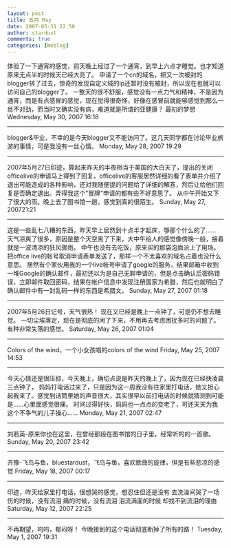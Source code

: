 ```yaml
---
layout: post
title: 五月 May
date: 2007-05-31 22:50
author: stardust
comments: true
categories: [Weblog]
---
```

体验了一下通宵的感觉，前天晚上经过了一个通宵，到早上六点才睡觉。也才知道原来无点半的时候天已经大亮了。 申请了一个cn的域名，把又一次被封的blogger转了过去，惊奇的发现自定义域的ip还暂时没有被封，所以现在也就可以访问自己的blogger了。 一整天的很不舒服，感觉没有一点力气和精神，不是因为通宵，而是有点感冒的感觉，现在觉得很奇怪，好像在感冒前就能够感觉到那么一丝不对劲，而当时又确实没有病，难道就是所谓的亚健康？ 最初的梦想
Wednesday, May 30, 2007 16:18

<hr />

blogger&amp;毕业，不幸的是今天blogger又不能访问了。这几天同学都在讨论毕业旅游的事情，可是我没有一丝心情。
Monday, May 28, 2007 19:29

<hr />

2007年5月27日印迹，算起来昨天的半夜相当于美国的大白天了，提出的关闭officelive的申请马上得到了回复，officelive的客服居然详细的看了表单并介绍了退出可能造成的各种影响，还对我随便提的问题给了详细的解答，然后让给他们回复是否确定退出。弄得我这个"冒牌"申请的都有些不好意思了。 从中午开始又下了很大的雨。晚上去了图书馆一趟，感觉到真的很陌生。
Sunday, May 27, 200721:21

<hr />

这是一些乱七八糟的东西，昨天早上居然到十点半才起床，够那个什么的了…… 天气凉爽了很多，原因是整个天空黑了下来，大中午给人的感觉像傍晚一般，接着就是一波清凉的狂风骤雨。 中午也没有去吃饭，原来买的那袋泡面派上了用场。 把office live的帐号取消申请表单发送了，那样一个不太喜欢的域名占着也没什么意思。 居然有个家伙用我的一个live帐号申请了google的服务，结果邮箱中收到一堆Google的确认邮件，最初还以为是自己无聊申请的，但是点击确认后密码错误，立即邮件取回密码，结果在帐户信息中发现注册国家为希腊，然后也就明白了确认邮件中有一封乱码一样的东西是希腊文。
Sunday, May 27, 2007 01:18

<hr />

2007年5月26日记号，天气很热！ 现在又已经是晚上一点钟了，可是仍不想去睡觉。 一切尘埃落定，现在是彻底的闲了下来，不用再去考虑困扰多时的问题了。 有种非常失落的感觉。
Saturday, May 26, 2007 01:04

<hr />

Colors of the wind，一个小女孩唱的colors of the wind
Friday, May 25, 2007 14:53

<hr />

今天心情还是很压抑，今天晚上，确切点说是昨天的晚上了，因为现在已经快凌晨三点钟了， 妈妈打电话过来了，只是因为这一周我没有往家里打电话，她又担心起我来了。感觉到话筒里她的声音很大，其实很早以前打电话的时候就猜测到可能是……心里面感觉很痛。 时间过得好快，妈妈也一点点的变老了，可还天天为我这个不争气的儿子操心……
Monday, May 21, 2007 02:47

<hr />

刘若英-原来你也在这里，在曾经那段在图书馆的日子里，经常听的的一首歌。
Sunday, May 20, 2007 23:42

<hr />

齐豫-飞鸟与鱼，bluestardust，飞鸟与鱼，喜欢歌曲的旋律，但是有些悲凉的感觉
Friday, May 18, 2007 00:17

<hr />

印迹，昨天给家里打电话，很想哭的感觉，想忍住但还是没有 去洗澡间哭了一场 伤的时候，没有流泪 痛的时候，没有流泪 泪流满面的时候 却找不到流泪的理由
Saturday, May 12, 2007 22:25

<hr />

不再期望，呜呜，郁闷呀！ 今晚接到的这个电话彻底断掉了所有的路！
Tuesday, May 1, 2007 19:31
